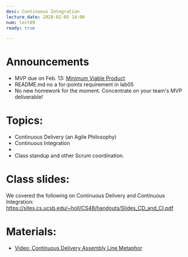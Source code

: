 ```yaml
---
desc: Continuous Integration
lecture_date: 2020-02-05 14:00
num: lect09
ready: true

---
```



# Announcements
* MVP due on Feb. 13: [Minimum Viable Product](https://en.wikipedia.org/wiki/Minimum_viable_product)
* README.md no a for-points requirement in lab05
* No new homework for the moment. Concentrate on your team's MVP deliverable! 


# Topics: 

* Continuous Delivery (an Agile Philosophy)
* Continuous Integration
* 
* Class standup and other Scrum coordination.


# Class slides: 
We covered the following on Continuous Delivery and Continuous Integration:
<https://sites.cs.ucsb.edu/~holl/CS48/handouts/Slides_CD_and_CI.pdf>


# Materials:
* [Video: Continuous Delivery Assembly Line Metaphor](http://www.youtube.com/watch?v=SIaVsG7m8n4)
	